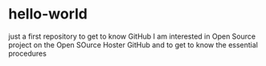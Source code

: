 # hello-world
just a first repository to get to know GitHub
I am interested in Open Source project on the Open SOurce Hoster GitHub
and to get to know the essential procedures
